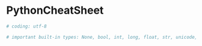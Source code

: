 PythonCheatSheet
================

```python
# coding: utf-8
```

```python
# important built-in types: None, bool, int, long, float, str, unicode, list, dict, tuple (and some others)
```

